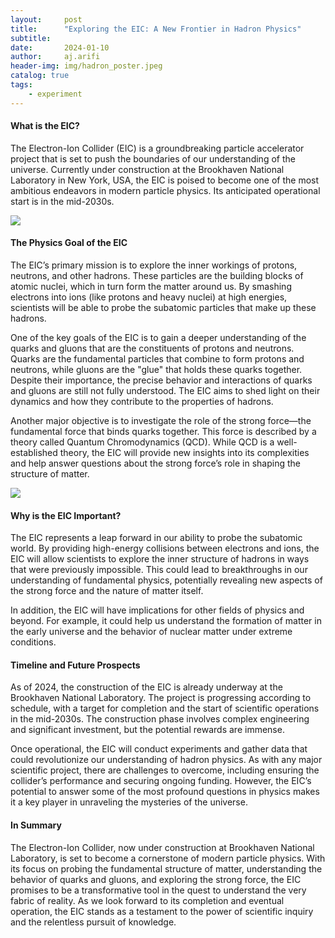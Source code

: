 ```yaml
---
layout:     post
title:      "Exploring the EIC: A New Frontier in Hadron Physics"
subtitle:   
date:       2024-01-10
author:     aj.arifi
header-img: img/hadron_poster.jpeg
catalog: true
tags:
    - experiment
---
```


#### What is the EIC?

The Electron-Ion Collider (EIC) is a groundbreaking particle accelerator project that is set to push the boundaries of our understanding of the universe. 
Currently under construction at the Brookhaven National Laboratory in New York, USA, 
the EIC is poised to become one of the most ambitious endeavors in modern particle physics. Its anticipated operational start is in the mid-2030s.

![](https://www.bnl.gov/today/body_pics/2020/01/eic-satellite-hr.jpg)

#### The Physics Goal of the EIC

The EIC’s primary mission is to explore the inner workings of protons, neutrons, and other hadrons. 
These particles are the building blocks of atomic nuclei, which in turn form the matter around us. 
By smashing electrons into ions (like protons and heavy nuclei) at high energies, scientists will be able to probe the subatomic particles that make up these hadrons.

One of the key goals of the EIC is to gain a deeper understanding of the quarks and gluons that are the constituents of protons and neutrons. 
Quarks are the fundamental particles that combine to form protons and neutrons, while gluons are the "glue" that holds these quarks together. 
Despite their importance, the precise behavior and interactions of quarks and gluons are still not fully understood. 
The EIC aims to shed light on their dynamics and how they contribute to the properties of hadrons.

Another major objective is to investigate the role of the strong force—the fundamental force that binds quarks together. 
This force is described by a theory called Quantum Chromodynamics (QCD). While QCD is a well-established theory, 
the EIC will provide new insights into its complexities and help answer questions about the strong force’s role in shaping the structure of matter.


![](https://www.bnl.gov/today/body_pics/2020/01/EIC-announcement-720px.jpg)


#### Why is the EIC Important?

The EIC represents a leap forward in our ability to probe the subatomic world. By providing high-energy collisions between electrons and ions, 
the EIC will allow scientists to explore the inner structure of hadrons in ways that were previously impossible. 
This could lead to breakthroughs in our understanding of fundamental physics, 
potentially revealing new aspects of the strong force and the nature of matter itself.

In addition, the EIC will have implications for other fields of physics and beyond. 
For example, it could help us understand the formation of matter in the early universe 
and the behavior of nuclear matter under extreme conditions.

#### Timeline and Future Prospects

As of 2024, the construction of the EIC is already underway at the Brookhaven National Laboratory. 
The project is progressing according to schedule, with a target for completion and the start of scientific operations in the mid-2030s. 
The construction phase involves complex engineering and significant investment, but the potential rewards are immense.

Once operational, the EIC will conduct experiments and gather data that could revolutionize our understanding of hadron physics. 
As with any major scientific project, there are challenges to overcome, including ensuring the collider’s performance and securing ongoing funding. 
However, the EIC’s potential to answer some of the most profound questions in physics makes it a key player in unraveling the mysteries of the universe.

#### In Summary

The Electron-Ion Collider, now under construction at Brookhaven National Laboratory, is set to become a cornerstone of modern particle physics. 
With its focus on probing the fundamental structure of matter, understanding the behavior of quarks and gluons, and exploring the strong force, 
the EIC promises to be a transformative tool in the quest to understand the very fabric of reality. 
As we look forward to its completion and eventual operation, 
the EIC stands as a testament to the power of scientific inquiry and the relentless pursuit of knowledge.
